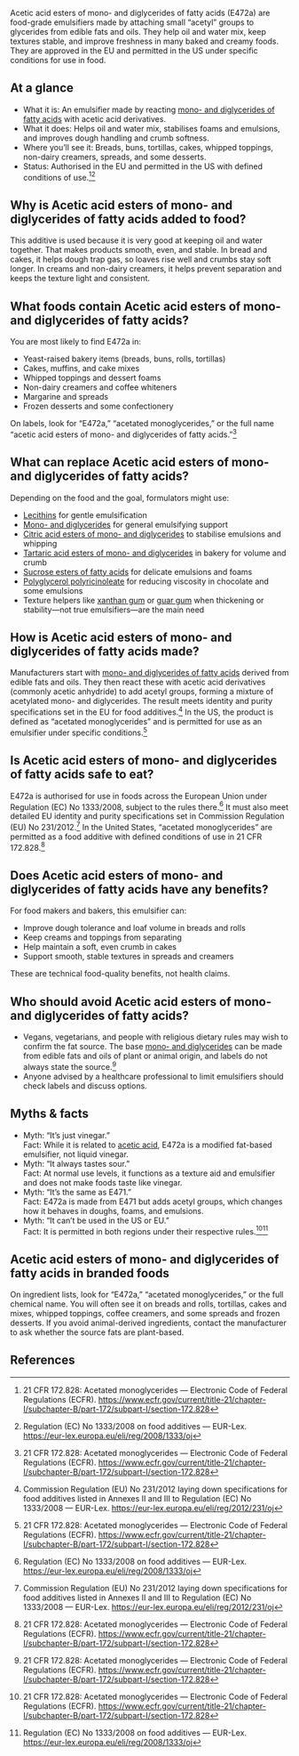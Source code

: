 Acetic acid esters of mono- and diglycerides of fatty acids (E472a) are food-grade emulsifiers made by attaching small “acetyl” groups to glycerides from edible fats and oils. They help oil and water mix, keep textures stable, and improve freshness in many baked and creamy foods.
They are approved in the EU and permitted in the US under specific conditions for use in food.

<!--more-->

## At a glance
- What it is: An emulsifier made by reacting [mono- and diglycerides of fatty acids](/e471-mono-and-diglycerides-of-fatty-acids) with acetic acid derivatives.  
- What it does: Helps oil and water mix, stabilises foams and emulsions, and improves dough handling and crumb softness.  
- Where you’ll see it: Breads, buns, tortillas, cakes, whipped toppings, non-dairy creamers, spreads, and some desserts.  
- Status: Authorised in the EU and permitted in the US with defined conditions of use.[^1][^2]

## Why is Acetic acid esters of mono- and diglycerides of fatty acids added to food?
This additive is used because it is very good at keeping oil and water together. That makes products smooth, even, and stable. In bread and cakes, it helps dough trap gas, so loaves rise well and crumbs stay soft longer. In creams and non-dairy creamers, it helps prevent separation and keeps the texture light and consistent.

## What foods contain Acetic acid esters of mono- and diglycerides of fatty acids?
You are most likely to find E472a in:
- Yeast-raised bakery items (breads, buns, rolls, tortillas)
- Cakes, muffins, and cake mixes
- Whipped toppings and dessert foams
- Non-dairy creamers and coffee whiteners
- Margarine and spreads
- Frozen desserts and some confectionery

On labels, look for “E472a,” “acetated monoglycerides,” or the full name “acetic acid esters of mono- and diglycerides of fatty acids.”[^1]

## What can replace Acetic acid esters of mono- and diglycerides of fatty acids?
Depending on the food and the goal, formulators might use:
- [Lecithins](/e322-lecithins) for gentle emulsification
- [Mono- and diglycerides](/e471-mono-and-diglycerides-of-fatty-acids) for general emulsifying support
- [Citric acid esters of mono- and diglycerides](/e472c-citric-acid-esters-of-mono-and-diglycerides-of-fatty-acids) to stabilise emulsions and whipping
- [Tartaric acid esters of mono- and diglycerides](/e472d-tartaric-acid-esters-of-mono-and-diglycerides-of-fatty-acids) in bakery for volume and crumb
- [Sucrose esters of fatty acids](/e473-sucrose-esters-of-fatty-acids) for delicate emulsions and foams
- [Polyglycerol polyricinoleate](/e476-polyglycerol-polyricinoleate) for reducing viscosity in chocolate and some emulsions
- Texture helpers like [xanthan gum](/e415-xanthan-gum) or [guar gum](/e412-guar-gum) when thickening or stability—not true emulsifiers—are the main need

## How is Acetic acid esters of mono- and diglycerides of fatty acids made?
Manufacturers start with [mono- and diglycerides of fatty acids](/e471-mono-and-diglycerides-of-fatty-acids) derived from edible fats and oils. They then react these with acetic acid derivatives (commonly acetic anhydride) to add acetyl groups, forming a mixture of acetylated mono- and diglycerides. The result meets identity and purity specifications set in the EU for food additives.[^3] In the US, the product is defined as “acetated monoglycerides” and is permitted for use as an emulsifier under specific conditions.[^1]

## Is Acetic acid esters of mono- and diglycerides of fatty acids safe to eat?
E472a is authorised for use in foods across the European Union under Regulation (EC) No 1333/2008, subject to the rules there.[^2] It must also meet detailed EU identity and purity specifications set in Commission Regulation (EU) No 231/2012.[^3] In the United States, “acetated monoglycerides” are permitted as a food additive with defined conditions of use in 21 CFR 172.828.[^1]

## Does Acetic acid esters of mono- and diglycerides of fatty acids have any benefits?
For food makers and bakers, this emulsifier can:
- Improve dough tolerance and loaf volume in breads and rolls
- Keep creams and toppings from separating
- Help maintain a soft, even crumb in cakes
- Support smooth, stable textures in spreads and creamers

These are technical food-quality benefits, not health claims.

## Who should avoid Acetic acid esters of mono- and diglycerides of fatty acids?
- Vegans, vegetarians, and people with religious dietary rules may wish to confirm the fat source. The base [mono- and diglycerides](/e471-mono-and-diglycerides-of-fatty-acids) can be made from edible fats and oils of plant or animal origin, and labels do not always state the source.[^1]  
- Anyone advised by a healthcare professional to limit emulsifiers should check labels and discuss options.

## Myths & facts
- Myth: “It’s just vinegar.”  
  Fact: While it is related to [acetic acid](/e260-acetic-acid), E472a is a modified fat-based emulsifier, not liquid vinegar.
- Myth: “It always tastes sour.”  
  Fact: At normal use levels, it functions as a texture aid and emulsifier and does not make foods taste like vinegar.
- Myth: “It’s the same as E471.”  
  Fact: E472a is made from E471 but adds acetyl groups, which changes how it behaves in doughs, foams, and emulsions.
- Myth: “It can’t be used in the US or EU.”  
  Fact: It is permitted in both regions under their respective rules.[^1][^2]

## Acetic acid esters of mono- and diglycerides of fatty acids in branded foods
On ingredient lists, look for “E472a,” “acetated monoglycerides,” or the full chemical name. You will often see it on breads and rolls, tortillas, cakes and mixes, whipped toppings, coffee creamers, and some spreads and frozen desserts. If you avoid animal-derived ingredients, contact the manufacturer to ask whether the source fats are plant-based.

## References
[^1]: 21 CFR 172.828: Acetated monoglycerides — Electronic Code of Federal Regulations (ECFR). https://www.ecfr.gov/current/title-21/chapter-I/subchapter-B/part-172/subpart-I/section-172.828
[^2]: Regulation (EC) No 1333/2008 on food additives — EUR-Lex. https://eur-lex.europa.eu/eli/reg/2008/1333/oj
[^3]: Commission Regulation (EU) No 231/2012 laying down specifications for food additives listed in Annexes II and III to Regulation (EC) No 1333/2008 — EUR-Lex. https://eur-lex.europa.eu/eli/reg/2012/231/oj
